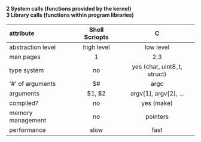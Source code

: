 **2   System calls (functions provided by the kernel)<br>3   Library calls (functions within program libraries)**

attribute|Shell Scriopts|C
:---|:---:|:---:
abstraction level|high level|low level
man pages|1|2,3|
type system|no|yes (char, uint8_t, struct)
'#' of arguments|$#|argc
arguments|$1, $2|argv[1], argv[2], ...
compiled?|no|yes (make)
memory management|no|pointers
performance|slow|fast
